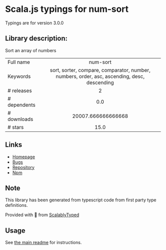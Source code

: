 
# Scala.js typings for num-sort

Typings are for version 3.0.0

## Library description:
Sort an array of numbers

|                    |                 |
| ------------------ | :-------------: |
| Full name          | num-sort |
| Keywords           | sort, sorter, compare, comparator, number, numbers, order, asc, ascending, desc, descending |
| # releases         | 2 |
| # dependents       | 0.0 |
| # downloads        | 20007.666666666668 |
| # stars            | 15.0 |

## Links
- [Homepage](https://github.com/sindresorhus/num-sort#readme)
- [Bugs](https://github.com/sindresorhus/num-sort/issues)
- [Repository](https://github.com/sindresorhus/num-sort)
- [Npm](https://www.npmjs.com/package/num-sort)
    


## Note
This library has been generated from typescript code from first party type definitions.

Provided with :purple_heart: from [ScalablyTyped](https://github.com/oyvindberg/ScalablyTyped)

## Usage
See [the main readme](../../readme.md) for instructions.


